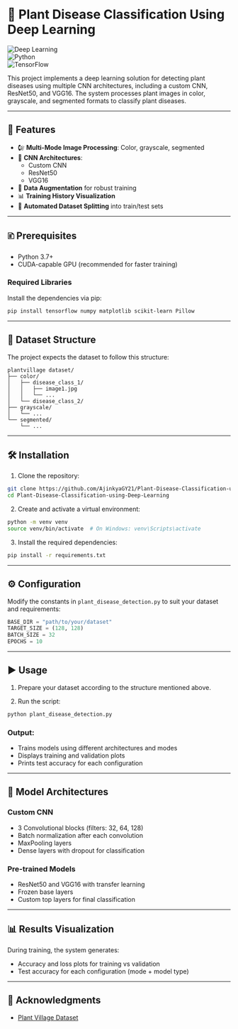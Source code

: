 # 🌱 Plant Disease Classification Using Deep Learning  

![Deep Learning](https://img.shields.io/badge/Deep%20Learning-Enabled-blue)  
![Python](https://img.shields.io/badge/Python-3.7%2B-green)  
![TensorFlow](https://img.shields.io/badge/TensorFlow-2.x-orange)  

This project implements a deep learning solution for detecting plant diseases using multiple CNN architectures, including a custom CNN, ResNet50, and VGG16. The system processes plant images in color, grayscale, and segmented formats to classify plant diseases.

---

## 🚀 Features

- 🕼️ **Multi-Mode Image Processing**: Color, grayscale, segmented
- 🧠 **CNN Architectures**:
  - Custom CNN
  - ResNet50
  - VGG16
- 🔄 **Data Augmentation** for robust training
- 📊 **Training History Visualization**
- 🔗 **Automated Dataset Splitting** into train/test sets

---

## 🗈 Prerequisites

- Python 3.7+
- CUDA-capable GPU (recommended for faster training)

### Required Libraries

Install the dependencies via pip:

```bash
pip install tensorflow numpy matplotlib scikit-learn Pillow
```

---

## 📂 Dataset Structure

The project expects the dataset to follow this structure:

```
plantvillage dataset/
├── color/
│   ├── disease_class_1/
│   │   ├── image1.jpg
│   │   └── ...
│   └── disease_class_2/
├── grayscale/
│   └── ...
└── segmented/
    └── ...
```

---

## 🛠️ Installation

1. Clone the repository:

```bash
git clone https://github.com/AjinkyaGY21/Plant-Disease-Classification-using-Deep-Learning.git
cd Plant-Disease-Classification-using-Deep-Learning
```

2. Create and activate a virtual environment:

```bash
python -m venv venv
source venv/bin/activate  # On Windows: venv\Scripts\activate
```

3. Install the required dependencies:

```bash
pip install -r requirements.txt
```

---

## ⚙️ Configuration

Modify the constants in `plant_disease_detection.py` to suit your dataset and requirements:

```python
BASE_DIR = "path/to/your/dataset"
TARGET_SIZE = (128, 128)
BATCH_SIZE = 32
EPOCHS = 10
```

---

## ▶️ Usage

1. Prepare your dataset according to the structure mentioned above.

2. Run the script:

```bash
python plant_disease_detection.py
```

### Output:

- Trains models using different architectures and modes
- Displays training and validation plots
- Prints test accuracy for each configuration

---

## 🧠 Model Architectures

### Custom CNN

- 3 Convolutional blocks (filters: 32, 64, 128)
- Batch normalization after each convolution
- MaxPooling layers
- Dense layers with dropout for classification

### Pre-trained Models

- ResNet50 and VGG16 with transfer learning
- Frozen base layers
- Custom top layers for final classification

---

## 📊 Results Visualization

During training, the system generates:

- Accuracy and loss plots for training vs validation
- Test accuracy for each configuration (mode + model type)

---

## 🌟 Acknowledgments

- [Plant Village Dataset](https://www.kaggle.com/datasets/abdallahalidev/plantvillage-dataset/data)
